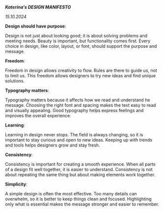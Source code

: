 ***Katerina's DESIGN MANIFESTO***

*15.10.2024*

**Design should have purpose**:

Design is not just about looking good; it is about solving problems and meeting needs. Beauty is important, but functionality comes first. Every choice in design, like color, layout, or font, should support the purpose and message.


**Freedom**:

Freedom in design allows creativity to flow. Rules are there to guide us, not to limit us. This freedom allows designers to try new ideas and find unique solutions.


**Typography matters**:

Typography matters because it affects how we read and understand he message. Choosing the right font and spacing makes the text easy to read and visually appealing. Good typography helps express feelings and improves the overall experience.

   
**Learning**:

Learning in design never stops. The field is always changing, so it is important to stay curious and open to new ideas. Keeping up with trends and tools helps designers grow and stay fresh.


**Consistency**:

Consistency is important for creating a smooth experience. When all parts of a design fit well together, it is easier to understand. Consistency is not about repeating the same thing but about making elements work together.


**Simplicity**:

A simple design is often the most effective. Too many details can overwhelm, so it is better to keep things clean and focused. Highlighting only what is essential makes the message stronger and easier to remember.

